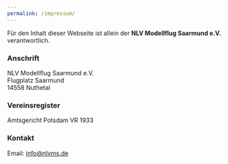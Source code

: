 ```yaml
---
permalink: /impressum/
---
```


Für den Inhalt dieser Webseite ist allein der **NLV Modellflug Saarmund e.V.** verantwortlich.

### Anschrift
  
NLV Modellflug Saarmund e.V.<br>
Flugplatz Saarmund<br>
14558 Nuthetal

### Vereinsregister

Amtsgericht Potsdam VR 1933

### Kontakt

Email: [info@nlvms.de](mailto:info@nlvms.de)

